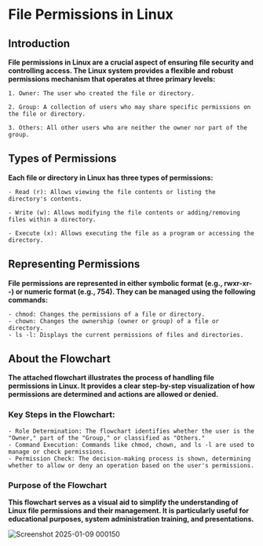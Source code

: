 # File Permissions in Linux
## Introduction
**File permissions in Linux are a crucial aspect of ensuring file security and controlling access. The Linux system provides a flexible and robust permissions mechanism that operates at three primary levels:**

    1. Owner: The user who created the file or directory.
    
    2. Group: A collection of users who may share specific permissions on the file or directory.
    
    3. Others: All other users who are neither the owner nor part of the group.
    
## Types of Permissions
**Each file or directory in Linux has three types of permissions:**

    - Read (r): Allows viewing the file contents or listing the directory's contents.
    
    - Write (w): Allows modifying the file contents or adding/removing files within a directory.
    
    - Execute (x): Allows executing the file as a program or accessing the directory.
    
## Representing Permissions
**File permissions are represented in either symbolic format (e.g., rwxr-xr--) or numeric format (e.g., 754). They can be managed using the following commands:**

    - chmod: Changes the permissions of a file or directory.
    - chown: Changes the ownership (owner or group) of a file or directory.
    - ls -l: Displays the current permissions of files and directories.
    
## About the Flowchart
**The attached flowchart illustrates the process of handling file permissions in Linux. It provides a clear step-by-step visualization of how permissions are determined and actions are allowed or denied.**

### Key Steps in the Flowchart:
    - Role Determination: The flowchart identifies whether the user is the "Owner," part of the "Group," or classified as "Others."
    - Command Execution: Commands like chmod, chown, and ls -l are used to manage or check permissions.
    - Permission Check: The decision-making process is shown, determining whether to allow or deny an operation based on the user's permissions.
### Purpose of the Flowchart
**This flowchart serves as a visual aid to simplify the understanding of Linux file permissions and their management. It is particularly useful for educational purposes, system administration training, and presentations.**

![Screenshot 2025-01-09 000150](https://github.com/user-attachments/assets/26c3cf68-7151-4cba-95e8-462bde904c4b)
